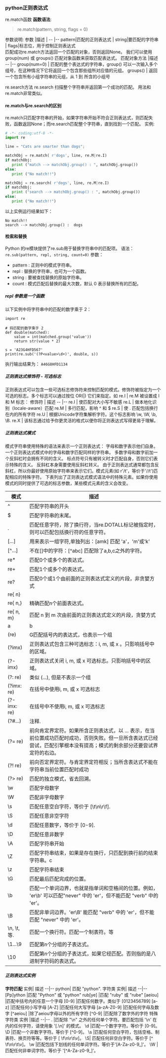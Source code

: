 ### python正则表达式
re.match函数
**函数语法**:
>re.match(pattern, string, flags = 0)

参数说明:
 参数 |描述  |
--      |--
  pattern|匹配的正则表达式 | 
  string|要匹配的字符串  |
  flags|标志位，用于控制正则表达式  
匹配成功re.match方法返回一个匹配的对象，否则返回None。
我们可以使用group(num) 或 groups() 匹配对象函数来获取匹配表达式。
匹配对象方法      |描述  
--           |--
group(num=0)    | 匹配的整个表达式的字符串，group() 可以一次输入多个组号，在这种情况下它将返回一个包含那些组所对应值的元组。
groups()      | 返回一个包含所有小组字符串的元组，从 1 到 所含的小组号

re.search方法
re.search 扫描整个字符串并返回第一个成功的匹配。
用法和re.match非常类似。

#### re.match与re.search的区别
re.match只匹配字符串的开始，如果字符串开始不符合正则表达式，则匹配失败，函数返回None；而re.search匹配整个字符串，直到找到一个匹配。
实例:
```python
# -*- coding:utf-8 -*-
import re

line = "Cats are smarter than dogs";

matchObj = re.match( r'dogs', line, re.M|re.I)
if matchObj:
   print ("match --> matchObj.group() : ", matchObj.group())
else:
   print ("No match!!")

matchObj = re.search( r'dogs', line, re.M|re.I)
if matchObj:
   print ("search --> matchObj.group() : ", matchObj.group())
else:
   print ("No match!!")
```
以上实例运行结果如下：
```
No match!!
search --> matchObj.group() :  dogs
```
#### 检索和替换
Python 的re模块提供了re.sub用于替换字符串中的匹配项。
语法：
`re.sub(pattern, repl, string, count=0)`
参数：
- pattern : 正则中的模式字符串。
- repl : 替换的字符串，也可为一个函数。
- string : 要被查找替换的原始字符串。
- count : 模式匹配后替换的最大次数，默认 0 表示替换所有的匹配。

##### repl 参数是一个函数
以下实例中将字符串中的匹配的数字乘于 2：
```
import re

# 将匹配的数字乘于 2
def double(matched):
    value = int(matched.group('value'))
    return str(value * 2)

s = 'A23G4HFD567'
print(re.sub('(?P<value>\d+)', double, s))
```
执行输出结果为：
`A46G8HFD1134`

##### 正则表达式修饰符 - 可选标志
正则表达式可以包含一些可选标志修饰符来控制匹配的模式。修饰符被指定为一个可选的标志。多个标志可以通过按位 OR(|) 它们来指定。如 re.I | re.M 被设置成 I 和 M 标志：
修饰符  |  描述
--      |--
re.I        |  使匹配对大小写不敏感
re.L        |  做本地化识别（locale-aware）匹配
re.M        |  多行匹配，影响 ^ 和 $
re.S        |  使 . 匹配包括换行在内的所有字符
re.U        |  根据Unicode字符集解析字符。这个标志影响 \w, \W, \b, \B.
re.X        |  该标志通过给予你更灵活的格式以便你将正则表达式写得更易于理解。

##### 正则表达式模式
模式字符串使用特殊的语法来表示一个正则表达式：
字母和数字表示他们自身。一个正则表达式模式中的字母和数字匹配同样的字符串。
多数字母和数字前加一个反斜杠时会拥有不同的含义。
标点符号只有被转义时才匹配自身，否则它们表示特殊的含义。
反斜杠本身需要使用反斜杠转义。
由于正则表达式通常都包含反斜杠，所以你最好使用原始字符串来表示它们。模式元素(如 r'/t'，等价于'//t')匹配相应的特殊字符。
下表列出了正则表达式模式语法中的特殊元素。如果你使用模式的同时提供了可选的标志参数，某些模式元素的含义会改变。


模式	|描述
--|--
^	|匹配字符串的开头
$	|匹配字符串的末尾。
.	|匹配任意字符，除了换行符，当re.DOTALL标记被指定时，则可以匹配包括换行符的任意字符。
[...]	|用来表示一组字符,单独列出：[amk] 匹配 'a'，'m'或'k'
[^...]	|不在[]中的字符：[^abc] 匹配除了a,b,c之外的字符。
re*	|匹配0个或多个的表达式。
re+	|匹配1个或多个的表达式。
re?	|匹配0个或1个由前面的正则表达式定义的片段，非贪婪方式
re{ n}|
re{ n,}|	精确匹配n个前面表达式。
re{ n, m}	|匹配 n 到 m 次由前面的正则表达式定义的片段，贪婪方式
a| b	|匹配a或b
(re)	|G匹配括号内的表达式，也表示一个组
(?imx)	|正则表达式包含三种可选标志：i, m, 或 x 。只影响括号中的区域。
(?-imx)	|正则表达式关闭 i, m, 或 x 可选标志。只影响括号中的区域。
(?: re)	|类似 (...), 但是不表示一个组
(?imx: re)	|在括号中使用i, m, 或 x 可选标志
(?-imx: re)	|在括号中不使用i, m, 或 x 可选标志
(?#...)	|注释.
(?= re)	|前向肯定界定符。如果所含正则表达式，以 ... 表示，在当前位置成功匹配时成功，否则失败。但一旦所含表达式已经尝试，匹配引擎根本没有提高；模式的剩余部分还要尝试界定符的右边。
(?! re)	|前向否定界定符。与肯定界定符相反；当所含表达式不能在字符串当前位置匹配时成功
(?> re)	|匹配的独立模式，省去回溯。
\w	|匹配字母数字
\W	|匹配非字母数字
\s	|匹配任意空白字符，等价于 [\t\n\r\f].
\S	|匹配任意非空字符
\d	|匹配任意数字，等价于 [0-9].
\D	|匹配任意非数字
\A	|匹配字符串开始
\Z	|匹配字符串结束，如果是存在换行，只匹配到换行前的结束字符串。c
\z	|匹配字符串结束
\G	|匹配最后匹配完成的位置。
\b	|匹配一个单词边界，也就是指单词和空格间的位置。例如， 'er\b' 可以匹配"never" 中的 'er'，但不能匹配 "verb" 中的 'er'。
\B	|匹配非单词边界。'er\B' 能匹配 "verb" 中的 'er'，但不能匹配 "never" 中的 'er'。
\n, \t, 等.	|匹配一个换行符。匹配一个制表符。等
\1...\9	|匹配第n个分组的子表达式。
\10	|匹配第n个分组的子表达式，如果它经匹配。否则指的是八进制字符码的表达式。

##### 正则表达式实例

**字符匹配**
实例|	描述
--|--
python|	匹配 "python".
字符类
实例|	描述
--|--
[Pp]ython	|匹配 "Python" 或 "python"
rub[ye]	|匹配 "ruby" 或 "rube"
[aeiou]	|匹配中括号内的任意一个字母
[0-9]	|匹配任何数字。类似于 [0123456789]
[a-z]	|匹配任何小写字母
[A-Z]	|匹配任何大写字母
[a-zA-Z0-9]	|匹配任何字母及数字
[^aeiou]	|除了aeiou字母以外的所有字符
[^0-9]	|匹配除了数字外的字符
特殊字符类
实例	|描述
--|--
.	|匹配除 "\n" 之外的任何单个字符。要匹配包括 '\n' 在内的任何字符，请使用象 '[.\n]' 的模式。
\d	|匹配一个数字字符。等价于 [0-9]。
\D	|匹配一个非数字字符。等价于 [^0-9]。
\s	|匹配任何空白字符，包括空格、制表符、换页符等等。等价于 [ \f\n\r\t\v]。
\S|	匹配任何非空白字符。等价于 [^ \f\n\r\t\v]。
\w	|匹配包括下划线的任何单词字符。等价于'[A-Za-z0-9_]'。
\W	|匹配任何非单词字符。等价于 '[^A-Za-z0-9_]'。
